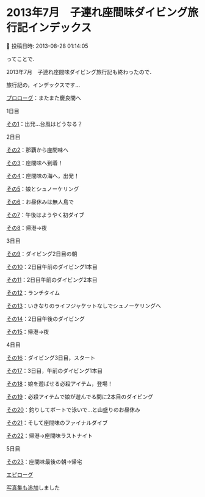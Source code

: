 # 2013年7月　子連れ座間味ダイビング旅行記インデックス

📅 投稿日時: 2013-08-28 01:14:05

ってことで．


2013年7月　子連れ座間味ダイビング旅行記も終わったので．


旅行記の，インデックスです…





[プロローグ](e2f5ca919226cdfebd576b08d6f591cca.md)：またまた慶良間へ





1日目


[その1](e6937350461cb735c69296f447cec7000.md)：出発…台風はどうなる？





2日目


[その2](e7b461af0551582997b2611b9fb58617f.md)：那覇から座間味へ


[その3](e195e8e597c46d97a608998acfc5baaa8.md)：座間味へ到着！


[その4](ea8b153a80e453c461ec4b97ec562bf6f.md)：座間味の海へ，出発！


[その5](e5383222252dac1cc0287cd17aee4787a.md)：娘とシュノーケリング


[その6](e186d4cbc5c7421e254556531ed71abd4.md)：お昼休みは無人島で


[その7](e5d791cf31ac4e1ad508e259a5e2f20f5.md)：午後はようやく初ダイブ


[その8](e9e8b4cfd20983ef2af43900710bb87f6.md)：帰港→夜





3日目


[その9](e5069c211da67c5afa4f3c1aca1945255.md)：ダイビング2日目の朝


[その10](e62d0486094774a803f0c2a59bcb35fbd.md)：2日目午前のダイビング1本目


[その11](ee4890e9b56f13977bf99c09695c14920.md)：2日目午前のダイビング2本目


[その12](e53332fab93f4e0c59018b3b00c11ed53.md)：ランチタイム


[その13](e0231f561b21c1eaea28a8e26ce9a9b4f.md)：いきなりのライフジャケットなしでシュノーケリングへ


[その14](e599cd377b1c7069002265a9c976a7f75.md)：2日目午後のダイビング


[その15](e43f2772c90deb3b5aceb4837ef0601ca.md)：帰港→夜





4日目


[その16](ee40c0f093e7130c2e8f2d8afbf480519.md)：ダイビング3日目，スタート


[その17](e335cc94ceab13c5bdeee27e03c8ed70a.md)：3日目，午前のダイビング1本目


[その18](ef0a2acd22abe87a6be69c9e7df86e417.md)：娘を遊ばせる必殺アイテム，登場！


[その19](e6473de3b74265266ee621e341c897aa0.md)：必殺アイテムで娘が遊んでる間に2本目のダイビング


[その20](ed4473b61e8a087b25640971de50e64ff.md)：釣りしてボートで泳いで…と山盛りのお昼休み


[その21](e5252fb8d5255f8acd0213cd912cbe6ae.md)：そして座間味のファイナルダイブ


[その22](eb6d3d6aaadb59178aeacbab1d6c504dd.md)：帰港→座間味ラストナイト





5日目


[その23](e7ccfcaa6ef321f6dd1b998cf8e161ec8.md)：座間味最後の朝→帰宅





[エピローグ]()





[写真集も追加](https://picasaweb.google.com/101876336039276321250)しました
